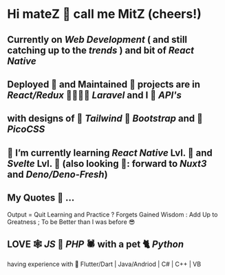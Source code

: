 # Hi mateZ :clinking_glasses: call me MitZ (cheers!)

##   Currently on ***Web Development*** ( and still catching up to the ***trends*** ) and bit of ***React Native***
##   Deployed :house_with_garden: and Maintained :bricks: projects are in ***React/Redux*** :family_man_woman_girl_boy: ***Laravel*** and I :hugs: ***API's***
##   with designs of :notebook_with_decorative_cover: ***Tailwind*** :scroll: ***Bootstrap*** and :green_book: ***PicoCSS***
## 	:hibiscus: I’m currently learning ***React Native*** Lvl. :rose: and ***Svelte*** Lvl. :rose: (also looking 🤔: forward to ***Nuxt3*** and ***Deno/Deno-Fresh***)
## 	My Quotes :thinking: ... 
   Output = Quit Learning and Practice ? Forgets Gained Wisdom : Add Up to Greatness ; 
   To be Better than I was before :sunglasses:
##   LOVE :spider_web: ***JS*** :couple: ***PHP*** :spider: with a pet :cat2: ***Python***
   having experience with :t-rex: Flutter/Dart | Java/Andriod | C# | C++ | VB

<!--
Next in line to study
| 🌱: Nuxt3 Lvl. 
| 🌱: Next Typescript 
| 🌱 Deno Fresh
| :seedling: Firebase

Emoji
https://github.com/ikatyang/emoji-cheat-sheet/blob/master/README.md
-->
